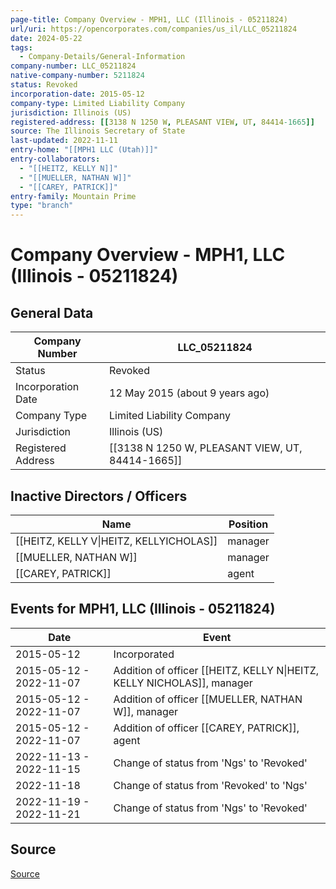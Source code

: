 ```yaml
---
page-title: Company Overview - MPH1, LLC (Illinois - 05211824)
url/uri: https://opencorporates.com/companies/us_il/LLC_05211824
date: 2024-05-22
tags:
  - Company-Details/General-Information
company-number: LLC_05211824
native-company-number: 5211824
status: Revoked
incorporation-date: 2015-05-12
company-type: Limited Liability Company
jurisdiction: Illinois (US)
registered-address: [[3138 N 1250 W, PLEASANT VIEW, UT, 84414-1665]]
source: The Illinois Secretary of State
last-updated: 2022-11-11
entry-home: "[[MPH1 LLC (Utah)]]"
entry-collaborators:
  - "[[HEITZ, KELLY N]]"
  - "[[MUELLER, NATHAN W]]"
  - "[[CAREY, PATRICK]]"
entry-family: Mountain Prime
type: "branch"
---
```


# Company Overview - MPH1, LLC (Illinois - 05211824)

## General Data

| Company Number      | LLC_05211824                                           |
|---------------------|--------------------------------------------------------|
| Status              | Revoked                                                |
| Incorporation Date  | 12 May 2015 (about 9 years ago)                        |
| Company Type        | Limited Liability Company                              |
| Jurisdiction        | Illinois (US)                                          |
| Registered Address  | [[3138 N 1250 W, PLEASANT VIEW, UT, 84414-1665]] |

## Inactive Directors / Officers

| Name                                | Position   |
|-------------------------------------|------------|
| [[HEITZ, KELLY V\|HEITZ, KELLYICHOLAS]] | manager    |
| [[MUELLER, NATHAN W]] | manager    |
| [[CAREY, PATRICK]]         | agent      |

## Events for MPH1, LLC (Illinois - 05211824)

| Date          | Event                                                     |
|---------------|-----------------------------------------------------------|
| 2015-05-12    | Incorporated                                              |
| 2015-05-12 - 2022-11-07 | Addition of officer [[HEITZ, KELLY N\|HEITZ, KELLY NICHOLAS]], manager |
| 2015-05-12 - 2022-11-07 | Addition of officer [[MUELLER, NATHAN W]], manager         |
| 2015-05-12 - 2022-11-07 | Addition of officer [[CAREY, PATRICK]], agent         |
| 2022-11-13 - 2022-11-15 | Change of status from 'Ngs' to 'Revoked'          |
| 2022-11-18    | Change of status from 'Revoked' to 'Ngs'                    |
| 2022-11-19 - 2022-11-21 | Change of status from 'Ngs' to 'Revoked'          |

## Source

[Source](https://www.ilsos.gov/data/bus_serv_h)